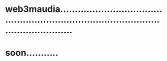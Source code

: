 # web3maudia...............................................................................................................
# soon...........
